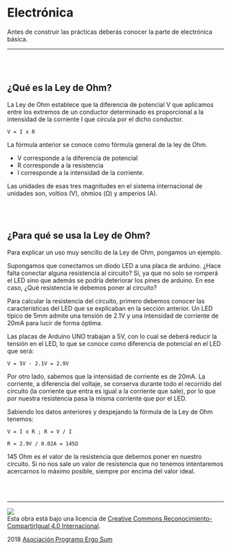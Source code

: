 # Electrónica

Antes de construir las prácticas deberás conocer la parte de electrónica básica.


---


<br><br>


## ¿Qué es la Ley de Ohm?

La Ley de Ohm establece que la diferencia de potencial V que aplicamos entre los extremos de un conductor determinado es proporcional a la intensidad de la corriente I que circula por el dicho conductor.

```
V = I x R
```

La fórmula anterior se conoce como fórmula general de la ley de Ohm. 
- V corresponde a la diferencia de potencial
- R corresponde a la resistencia
- I corresponde a la intensidad de la corriente. 

Las unidades de esas tres magnitudes en el sistema internacional de unidades son, voltios (V), ohmios (Ω) y amperios (A).


<br><br>


## ¿Para qué se usa la Ley de Ohm?

Para explicar un uso muy sencillo de la Ley de Ohm, pongamos un ejemplo. 

Supongamos que conectamos un diodo LED a una placa de arduino. ¿Hace falta conectar alguna resistencia al circuito? Sí, ya que no solo se romperá el LED sino que además se podría deteriorar los pines de arduino. En ese caso, ¿Qué resistencia le debemos poner al circuito?

Para calcular la resistencia del circuito, primero debemos conocer las características del LED que se explicaban en la sección anterior. Un LED típico de 5mm admite una tensión de 2.1V y una intensidad de corriente de 20mA para lucir de forma óptima. 

Las placas de Arduino UNO trabajan a 5V, con lo cual se deberá reducir la tensión en el LED, lo que se conoce como diferencia de potencial en el LED que será:

```
V = 5V - 2.1V = 2.9V
```

Por otro lado, sabemos que la intensidad de corriente es de 20mA. La corriente, a diferencia del voltaje, se conserva durante todo el recorrido del circuito (la corriente que entra es igual a la corriente que sale), por lo que por nuestra resistencia pasa la misma corriente que por el LED.

Sabiendo los datos anteriores y despejando la fórmula de la Ley de Ohm tenemos:

```
V = I x R ; R = V / I

R = 2.9V / 0.02A = 145Ω
```

145 Ohm es el valor de la resistencia que debemos poner en nuestro circuito. Si no nos sale un valor de resistencia que no tenemos intentaremos acercarnos lo máximo posible, siempre por encima del valor ideal.


<br><br>


---


<img src="http://i.creativecommons.org/l/by-sa/4.0/88x31.png" /><br>
Esta obra está bajo una licencia de [Creative Commons Reconocimiento-CompartirIgual 4.0 Internacional](https://creativecommons.org/licenses/by-sa/4.0/deed.es_ES).

2018 [Asociación Programo Ergo Sum](https://www.programoergosum.com)